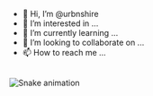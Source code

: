 - 👋 Hi, I’m @urbnshire
- 👀 I’m interested in ...
- 🌱 I’m currently learning ...
- 💞️ I’m looking to collaborate on ...
- 📫 How to reach me ...

<br clear="both">

<img src="https://raw.githubusercontent.com/urbnshire/urbnshire/output/snake.svg" alt="Snake animation" />

###

<!---
urbnshire/urbnshire is a ✨ special ✨ repository because its `README.md` (this file) appears on your GitHub profile.
You can click the Preview link to take a look at your changes.
--->
